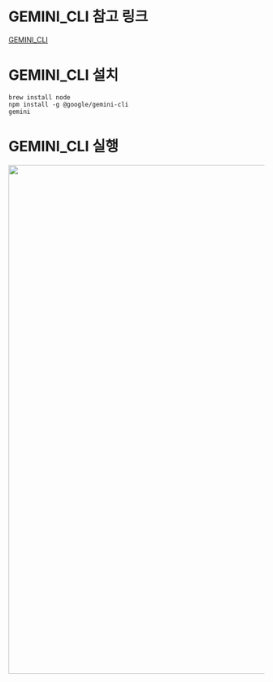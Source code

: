 # GEMINI_CLI 참고 링크
[GEMINI_CLI](https://yozm.wishket.com/magazine/detail/3216/)<br>

# GEMINI_CLI 설치
```
brew install node
npm install -g @google/gemini-cli
gemini
```

# GEMINI_CLI 실행
<p align="center">
  <img src="https://github.com/user-attachments/assets/c1da78f5-b00d-4d8d-a93c-868b32e5ed88" width="1000">
</p>
